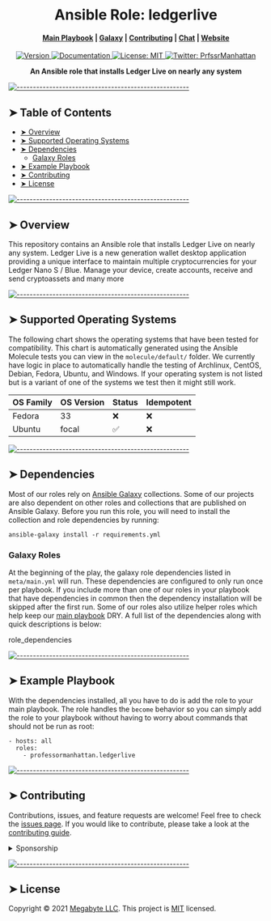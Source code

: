 <!-- ⚠️ This README has been generated from the file(s) "./.modules/docs/blueprint-readme.md" ⚠️--><h1 align="center" style="text-align:center;">Ansible Role: ledgerlive</h1>

<div align="center">
  <h4>
    <a href="https://gitlab.com/ProfessorManhattan/Playbooks">Main Playbook</a>
    <span> | </span>
    <a href="https://galaxy.ansible.com/professormanhattan/ledgerlive">Galaxy</a>
    <span> | </span>
    <a href="https://gitlab.com/megabyte-space/ansible-roles/ledgerlive/-/blob/master/CONTRIBUTING.md">Contributing</a>
    <span> | </span>
    <a href="https://app.slack.com/client/T01ABCG4NK1/C01NN74H0LW/details/">Chat</a>
    <span> | </span>
    <a href="https://megabyte.space">Website</a>
  </h4>
</div>
<p style="text-align:center;">
  <a href="https://gitlab.com/megabyte-space/ansible-roles/ledgerlive">
    <img alt="Version" src="https://img.shields.io/badge/version-0.0.1-blue.svg?cacheSeconds=2592000" />
  </a>
  <a href="https://megabyte.space/docs/ledgerlive" target="_blank">
    <img alt="Documentation" src="https://img.shields.io/badge/documentation-yes-brightgreen.svg" />
  </a>
  <a href="repository.gitlab_ansible_roles_group/ledgerlive/-/raw/master/LICENSE" target="_blank">
    <img alt="License: MIT" src="https://img.shields.io/badge/License-MIT-yellow.svg" />
  </a>
  <a href="https://twitter.com/PrfssrManhattan" target="_blank">
    <img alt="Twitter: PrfssrManhattan" src="https://img.shields.io/twitter/follow/PrfssrManhattan.svg?style=social" />
  </a>
</p>

<p align="center" style="text-align:center;">
  <b>An Ansible role that installs Ledger Live on nearly any system</b></br>
</p>


[![-----------------------------------------------------](https://raw.githubusercontent.com/andreasbm/readme/master/assets/lines/aqua.png)](#table-of-contents)

## ➤ Table of Contents

* [➤ Overview](#-overview)
* [➤ Supported Operating Systems](#-supported-operating-systems)
* [➤ Dependencies](#-dependencies)
  * [Galaxy Roles](#galaxy-roles)
* [➤ Example Playbook](#-example-playbook)
* [➤ Contributing](#-contributing)
* [➤ License](#-license)

[![-----------------------------------------------------](https://raw.githubusercontent.com/andreasbm/readme/master/assets/lines/aqua.png)](#overview)

## ➤ Overview

This repository contains an Ansible role that installs Ledger Live on nearly any system. Ledger Live is a new generation wallet desktop application providing a unique interface to maintain multiple cryptocurrencies for your Ledger Nano S / Blue. Manage your device, create accounts, receive and send cryptoassets and many more


[![-----------------------------------------------------](https://raw.githubusercontent.com/andreasbm/readme/master/assets/lines/aqua.png)](#supported-operating-systems)

## ➤ Supported Operating Systems

The following chart shows the operating systems that have been tested for compatibility. This chart is automatically generated using the Ansible Molecule tests you can view in the `molecule/default/` folder. We currently have logic in place to automatically handle the testing of Archlinux, CentOS, Debian, Fedora, Ubuntu, and Windows. If your operating system is not listed but is a variant of one of the systems we test then it might still work.


| OS Family | OS Version | Status | Idempotent |
|-----------|------------|--------|------------|
| Fedora    | 33         | ❌      | ❌          |
| Ubuntu    | focal      | ✅      | ❌          |



[![-----------------------------------------------------](https://raw.githubusercontent.com/andreasbm/readme/master/assets/lines/aqua.png)](#dependencies)

## ➤ Dependencies

Most of our roles rely on [Ansible Galaxy](https://galaxy.ansible.com/) collections. Some of our projects are also dependent on other roles and collections that are published on Ansible Galaxy. Before you run this role, you will need to install the collection and role dependencies by running:

```
ansible-galaxy install -r requirements.yml
```

### Galaxy Roles

At the beginning of the play, the galaxy role dependencies listed in `meta/main.yml` will run. These dependencies are configured to only run once per playbook. If you include more than one of our roles in your playbook that have dependencies in common then the dependency installation will be skipped after the first run. Some of our roles also utilize helper roles which help keep our [main playbook](https://gitlab.com/ProfessorManhattan/Playbooks) DRY. A full list of the dependencies along with quick descriptions is below:

 role_dependencies



[![-----------------------------------------------------](https://raw.githubusercontent.com/andreasbm/readme/master/assets/lines/aqua.png)](#example-playbook)

## ➤ Example Playbook

With the dependencies installed, all you have to do is add the role to your main playbook. The role handles the `become` behavior so you can simply add the role to your playbook without having to worry about commands that should not be run as root:

```lang-yml
- hosts: all
  roles:
    - professormanhattan.ledgerlive
```


[![-----------------------------------------------------](https://raw.githubusercontent.com/andreasbm/readme/master/assets/lines/aqua.png)](#contributing)

## ➤ Contributing

Contributions, issues, and feature requests are welcome! Feel free to check the [issues page](https://gitlab.com/megabyte-space/ansible-roles/ledgerlive/-/issues). If you would like to contribute, please take a look at the [contributing guide](https://gitlab.com/megabyte-space/ansible-roles/ledgerlive/-/raw/master/CONTRIBUTING.md).

<details>
<summary>Sponsorship</summary>
<br/>
<blockquote>
<br/>
I create open source projects out of love. Although I have a job, shelter, and as much fast food as I can handle, it would still be pretty cool to be appreciated by the community for something I have spent a lot of time and money on. Please consider sponsoring me! Who knows? Maybe I will be able to quit my job and publish open source full time.
<br/><br/>Sincerely,<br/><br/>

***Brian Zalewski***<br/><br/>
</blockquote>

<a href="profile.patreon">
  <img src="https://c5.patreon.com/external/logo/become_a_patron_button@2x.png" width="160">
</a>

</details>


[![-----------------------------------------------------](https://raw.githubusercontent.com/andreasbm/readme/master/assets/lines/aqua.png)](#license)

## ➤ License

Copyright © 2021 [Megabyte LLC](https://megabyte.space). This project is [MIT](repository.gitlab_ansible_roles_group/ledgerlive/-/raw/master/LICENSE) licensed.

